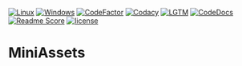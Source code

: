 [![Linux](https://img.shields.io/travis/yattabyte/MiniAssets?label=Linux%20Build&logo=Travis)](https://travis-ci.com/Yattabyte/MiniAssets)
[![Windows](https://img.shields.io/appveyor/ci/yattabyte/MiniAssets?label=Windows%20Build&logo=Appveyor)](https://ci.appveyor.com/project/Yattabyte/MiniAssets)
[![CodeFactor](https://img.shields.io/codefactor/grade/github/yattabyte/MiniAssets?label=Code%20Factor&logo=CodeFactor)](https://www.codefactor.io/repository/github/yattabyte/MiniAssets)
[![Codacy](https://img.shields.io/codacy/grade/d0765b60df194784986b2937b84ab526?label=Code%20Quality&logo=Codacy)](https://www.codacy.com/manual/Yattabyte/MiniAssets)
[![LGTM](https://img.shields.io/lgtm/grade/cpp/github/Yattabyte/MiniAssets?label=Code%20Quality&logo=LGTM)](https://lgtm.com/projects/g/Yattabyte/MiniAssets)
[![CodeDocs](https://codedocs.xyz/Yattabyte/MiniAssets.svg)](https://codedocs.xyz/Yattabyte/MiniAssets)
[![Readme Score](http://readme-score-api.herokuapp.com/score.svg?url=https://github.com/yattabyte/MiniAssets)](http://clayallsopp.github.io/readme-score/?url=https://github.com/Yattabyte/MiniAssets)
[![license](https://img.shields.io/github/license/Yattabyte/MiniAssets?label=License&logo=github)](https://github.com/Yattabyte/MiniAssets/blob/master/LICENSE)


# MiniAssets
